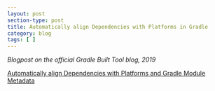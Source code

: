 ```yaml
---
layout: post
section-type: post
title: Automatically align Dependencies with Platforms in Gradle
category: blog
tags: [ ]
---
```

_Blogpost on the official Gradle Built Tool blog, 2019_

<a href="https://blog.gradle.org/alignment-with-gradle-module-metadata">Automatically align Dependencies with Platforms and Gradle Module Metadata</a>
